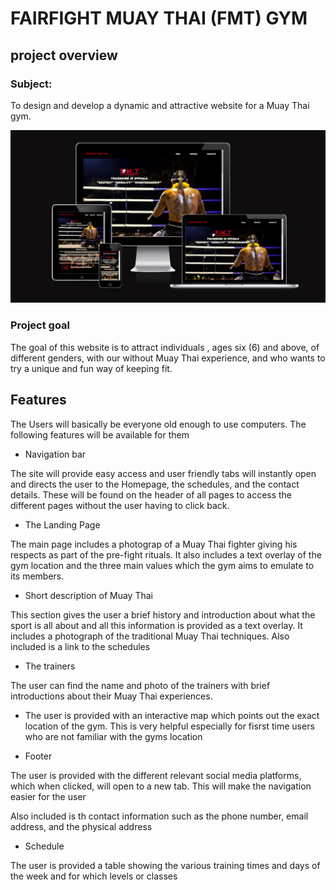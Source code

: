 # FAIRFIGHT MUAY THAI (FMT) GYM

## project overview

### Subject: 
To design and develop a dynamic and attractive website for a Muay Thai gym.

<img src="assets/images/responsive-screen.png">

### Project goal

The goal of this website is to attract individuals , ages six (6) and above, of different genders, with our without Muay Thai experience, and who wants to try a unique and fun way of keeping fit.

## Features

The Users will basically be everyone old enough to use computers. The following features will be available for them

- Navigation bar

The site will provide easy access and user friendly tabs will instantly open and directs the user to the Homepage, the schedules, and the contact details. These will be found on the header of all pages to access the different pages without the user having to click back.

- The Landing Page

The main page includes a photograp of a Muay Thai fighter giving his respects as part of the pre-fight rituals. It also includes a text overlay of the gym location and the three main values which the gym aims to emulate to its members.

- Short description of Muay Thai

This section gives the user a brief history and introduction about what the sport is all about and all this information is provided as a text overlay. It includes a photograph of the traditional Muay Thai techniques.
Also included is a link to the schedules

- The trainers

The user can find the name and photo of the trainers with brief introductions about their Muay Thai experiences.

- The user is provided with an interactive map which points out the exact location of the gym. This is very helpful especially for fisrst time users who are not familiar with the gyms location

- Footer

The user is provided with the different relevant social media platforms, which when clicked, will open to a new tab. This will make the navigation easier for the user

Also included is th contact information such as the phone number, email address, and the physical address

- Schedule 

The user is provided a table showing the various training times and days of the week and for which levels or classes


